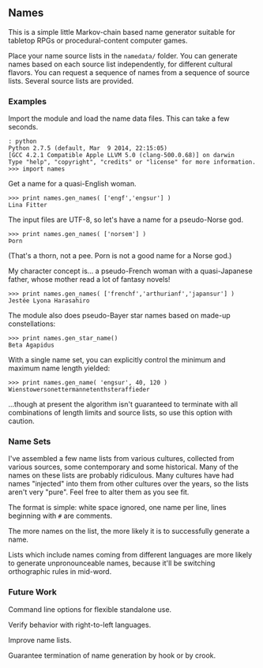 ## Names

This is a simple little Markov-chain based name generator suitable for tabletop RPGs or procedural-content computer games.

Place your name source lists in the `namedata/` folder. You can generate names based on each source list independently, for different cultural flavors. You can request a sequence of names from a sequence of source lists. Several source lists are provided.

### Examples

Import the module and load the name data files. This can take a few seconds.

~~~
: python
Python 2.7.5 (default, Mar  9 2014, 22:15:05) 
[GCC 4.2.1 Compatible Apple LLVM 5.0 (clang-500.0.68)] on darwin
Type "help", "copyright", "credits" or "license" for more information.
>>> import names
~~~

Get a name for a quasi-English woman.

~~~
>>> print names.gen_names( ['engf','engsur'] )
Lina Fitter
~~~

The input files are UTF-8, so let's have a name for a pseudo-Norse god.

~~~
>>> print names.gen_names( ['norsem'] )
Þorn
~~~  

(That's a thorn, not a pee. Porn is not a good name for a Norse god.)


My character concept is... a pseudo-French woman with a quasi-Japanese father, whose mother read a lot of fantasy novels!

~~~
>>> print names.gen_names( ['frenchf','arthurianf','japansur'] )
Jestée Lyona Harasahiro                                                             
~~~

The module also does pseudo-Bayer star names based on made-up constellations:

~~~
>>> print names.gen_star_name()
Beta Agapidus
~~~

With a single name set, you can explicitly control the minimum and maximum name length yielded:

~~~
>>> print names.gen_name( 'engsur', 40, 120 )
Wienstowersonettermannetenthsteraffieder
~~~

...though at present the algorithm isn't guaranteed to terminate with all combinations of length limits and source lists, so use this option with caution. 


### Name Sets 

I've assembled a few name lists from various cultures, collected from various sources, some contemporary and some historical. Many of the names on these lists are probably ridiculous. Many cultures have had names "injected" into them from other cultures over the years, so the lists aren't very "pure". Feel free to alter them as you see fit.   

The format is simple: white space ignored, one name per line, lines beginning with `#` are comments.

The more names on the list, the more likely it is to successfully generate a name. 

Lists which include names coming from different languages are more likely to generate unpronounceable names, because it'll be switching orthographic rules in mid-word.

### Future Work

Command line options for flexible standalone use.

Verify behavior with right-to-left languages.

Improve name lists.

Guarantee termination of name generation by hook or by crook.
